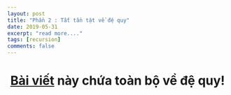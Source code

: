 ```yaml
---
layout: post
title: "Phần 2 : Tất tần tật về đệ quy"
date: 2019-05-31
excerpt: "read more...."
tags: [recursion]
comments: false
---
```


<center> <h1> <b> <a href="https://phanlong2811.github.io/recursion-2/" target="_blank" title="Toàn bộ về đệ quy từ A -> Z">Bài viết</a> 
này chứa toàn bộ về đệ quy! </b> <h1> </center>
